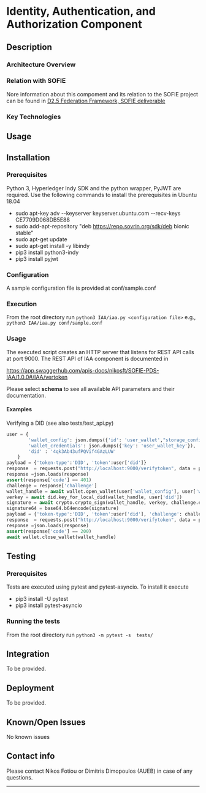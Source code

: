 # Identity, Authentication, and Authorization Component
## Description


### Architecture Overview



### Relation with SOFIE

Nore information about this compoment and its relation to the SOFIE project can be found in [D2.5 Federation Framework, SOFIE deliverable](https://media.voog.com/0000/0042/0957/files/SOFIE_D2.5-Federation_Framework%2C_2nd_version.pdf)


### Key Technologies



## Usage


## Installation

### Prerequisites
Python 3, Hyperledger Indy SDK and the python wrapper, PyJWT are required. Use the following commands to install the prerequisites in Ubuntu 18.04 

* sudo apt-key adv --keyserver keyserver.ubuntu.com --recv-keys CE7709D068DB5E88
* sudo add-apt-repository "deb https://repo.sovrin.org/sdk/deb bionic stable"
* sudo apt-get update
* sudo apt-get install -y libindy
* pip3 install python3-indy
* pip3 install pyjwt


### Configuration
A sample configuration file is provided at conf/sample.conf

### Execution
From the root directory run `python3 IAA/iaa.py <configuration file>` e.g., `python3 IAA/iaa.py conf/sample.conf`

### Usage
The executed script creates an HTTP server that listens for REST API calls at port 9000. The REST API of IAA component is documented in 

https://app.swaggerhub.com/apis-docs/nikosft/SOFIE-PDS-IAA/1.0.0#/IAA/vertoken 

Please select **schema** to see all available API parameters and their documentation.

#### Examples
Verifying a DID (see also tests/test_api.py)
```python
user = {
        'wallet_config': json.dumps({'id': 'user_wallet',"storage_config":{"path":"tests/indy_wallets"}}),
        'wallet_credentials': json.dumps({'key': 'user_wallet_key'}),
        'did' : '4qk3Ab43ufPQVif4GAzLUW'
    }
payload = {'token-type':'DID', 'token':user['did']}
response  = requests.post("http://localhost:9000/verifytoken", data = payload).text
response =json.loads(response)
assert(response['code'] == 401)
challenge = response['challenge']
wallet_handle = await wallet.open_wallet(user['wallet_config'], user['wallet_credentials'])
verkey = await did.key_for_local_did(wallet_handle, user['did'])
signature = await crypto.crypto_sign(wallet_handle, verkey, challenge.encode())
signature64 = base64.b64encode(signature)
payload = {'token-type':'DID', 'token':user['did'], 'challenge': challenge, 'proof':signature64}
response  = requests.post("http://localhost:9000/verifytoken", data = payload).text
response =json.loads(response)
assert(response['code'] == 200)
await wallet.close_wallet(wallet_handle)
```

## Testing

### Prerequisites

Tests are executed using pytest and pytest-asyncio. To install it execute 

* pip3 install -U pytest 
* pip3 install pytest-asyncio

### Running the tests
From the root directory run `python3 -m pytest -s  tests/`


## Integration

To be provided.

## Deployment

To be provided.

## Known/Open Issues

No known issues

## Contact info

Please contact Nikos Fotiou or Dimitris Dimopoulos (AUEB) in case of any questions.

***